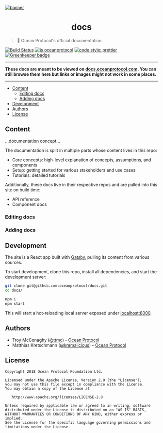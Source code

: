 [![banner](https://raw.githubusercontent.com/oceanprotocol/art/master/github/repo-banner%402x.png)](https://oceanprotocol.com)

<h1 align="center">docs</h1>

> 🐍 Ocean Protocol's official documentation.

[![Build Status](https://travis-ci.com/oceanprotocol/docs.svg?token=3psqw6c8KMDqfdGQ2x6d&branch=master)](https://travis-ci.com/oceanprotocol/docs)
[![js oceanprotocol](https://img.shields.io/badge/js-oceanprotocol-7b1173.svg)](https://github.com/oceanprotocol/eslint-config-oceanprotocol)
[![code style: prettier](https://img.shields.io/badge/code_style-prettier-7b1173.svg?style=flat-square)](https://github.com/prettier/prettier)
[![Greenkeeper badge](https://badges.greenkeeper.io/oceanprotocol/docs.svg?token=2757ede2de02f4679c4dfc6597a331a26f2f206fed53bfeb708c64cbe3d5f55f&ts=1541590505792)](https://greenkeeper.io/)

---

**These docs are meant to be viewed on [docs.oceanprotocol.com](https://docs.oceanprotocol.com). You can still browse them here but links or images might not work in some places.**

---

- [Content](#content)
    - [Editing docs](#editing-docs)
    - [Adding docs](#adding-docs)
- [Development](#development)
- [Authors](#authors)
- [License](#license)

## Content

...documentation concept...

The documentation is split in multiple parts whose content lives in this repo:

-   Core concepts: high-level explanation of concepts, assumptions, and components
-   Setup: getting started for various stakeholders and use cases
-   Tutorials: detailed tutorials

Additionally, these docs live in their respective repos and are pulled into this site on build time:

-   API reference
-   Component docs

### Editing docs

### Adding docs

## Development

The site is a React app built with [Gatsby](https://www.gatsbyjs.org), pulling its content from various sources.

To start development, clone this repo, install all dependencies, and start the development server:

```bash
git clone git@github.com:oceanprotocol/docs.git
cd docs/

npm i
npm start
```

This will start a hot-reloading local server exposed under [localhost:8000](http://localhost:8000).

## Authors

-   Troy McConaghy ([@ttmc](https://github.com/ttmc)) - [Ocean Protocol](https://oceanprotocol.com)
-   Matthias Kretschmann ([@kremalicious](https://github.com/kremalicious)) - [Ocean Protocol](https://oceanprotocol.com)

## License

```
Copyright 2018 Ocean Protocol Foundation Ltd.

Licensed under the Apache License, Version 2.0 (the "License");
you may not use this file except in compliance with the License.
You may obtain a copy of the License at

   http://www.apache.org/licenses/LICENSE-2.0

Unless required by applicable law or agreed to in writing, software
distributed under the License is distributed on an "AS IS" BASIS,
WITHOUT WARRANTIES OR CONDITIONS OF ANY KIND, either express or implied.
See the License for the specific language governing permissions and
limitations under the License.
```
